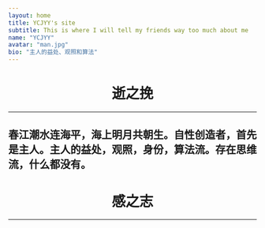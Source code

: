 ```yaml
---
layout: home
title: YCJYY's site
subtitle: This is where I will tell my friends way too much about me
name: "YCJYY"
avatar: "man.jpg"
bio: "主人的益处、观照和算法"
---
```

# <center>逝之挽</center>
---
春江潮水连海平，海上明月共朝生。自性创造者，首先是主人。主人的益处，观照，身份，算法流。存在思维流，什么都没有。
---
# <center>感之志</center>
---
